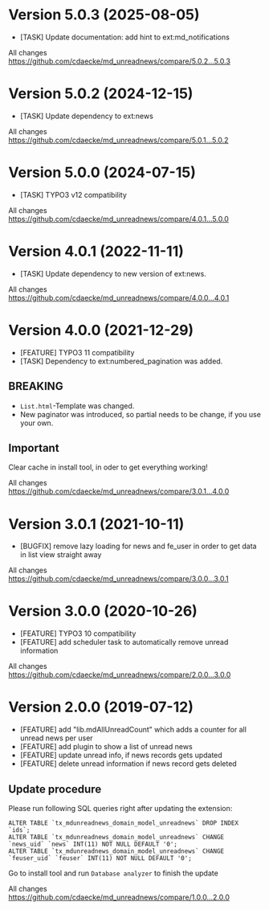 # Version 5.0.3 (2025-08-05)
- [TASK] Update documentation: add hint to ext:md_notifications

All changes
https://github.com/cdaecke/md_unreadnews/compare/5.0.2...5.0.3

# Version 5.0.2 (2024-12-15)
- [TASK] Update dependency to ext:news

All changes
https://github.com/cdaecke/md_unreadnews/compare/5.0.1...5.0.2

# Version 5.0.0 (2024-07-15)
- [TASK] TYPO3 v12 compatibility

All changes
https://github.com/cdaecke/md_unreadnews/compare/4.0.1...5.0.0

# Version 4.0.1 (2022-11-11)
- [TASK] Update dependency to new version of ext:news.

All changes
https://github.com/cdaecke/md_unreadnews/compare/4.0.0...4.0.1

# Version 4.0.0 (2021-12-29)
- [FEATURE] TYPO3 11 compatibility
- [TASK] Dependency to ext:numbered_pagination was added.

## BREAKING
- `List.html`-Template was changed.
- New paginator was introduced, so partial needs to be change, if you use your own.

## Important
Clear cache in install tool, in oder to get everything working!

All changes
https://github.com/cdaecke/md_unreadnews/compare/3.0.1...4.0.0

# Version 3.0.1 (2021-10-11)
- [BUGFIX] remove lazy loading for news and fe_user in order to get data in list view straight away

All changes
https://github.com/cdaecke/md_unreadnews/compare/3.0.0...3.0.1

# Version 3.0.0 (2020-10-26)
- [FEATURE] TYPO3 10 compatibility
- [FEATURE]  add scheduler task to automatically remove unread information

All changes
https://github.com/cdaecke/md_unreadnews/compare/2.0.0...3.0.0

# Version 2.0.0 (2019-07-12)
- [FEATURE] add "lib.mdAllUnreadCount" which adds a counter for all unread news per user
- [FEATURE] add plugin to show a list of unread news
- [FEATURE] update unread info, if news records gets updated
- [FEATURE] delete unread information if news record gets deleted

## Update procedure
Please run following SQL queries right after updating the extension:

    ALTER TABLE `tx_mdunreadnews_domain_model_unreadnews` DROP INDEX `ids`;
    ALTER TABLE `tx_mdunreadnews_domain_model_unreadnews` CHANGE `news_uid` `news` INT(11) NOT NULL DEFAULT '0';
    ALTER TABLE `tx_mdunreadnews_domain_model_unreadnews` CHANGE `feuser_uid` `feuser` INT(11) NOT NULL DEFAULT '0';

Go to install tool and run `Database analyzer` to finish the update

All changes
https://github.com/cdaecke/md_unreadnews/compare/1.0.0...2.0.0
